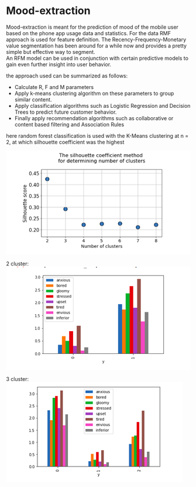 # Mood-extraction
Mood-extraction is meant for the prediction of mood of the mobile user based on the phone app usage data and statistics. For the data RMF approach is used for feature definition.
The Recency-Frequency-Monetary value segmentation has been around for a while now and provides a pretty simple but effective way to segment.  
An RFM model can be used in conjunction with certain predictive models to gain even further insight into user behavior.

the approach used can be summarized as follows: 
* Calculate R, F and M parameters
* Apply k-means clustering algorithm on these parameters to group similar content.
* Apply classification algorithms such as Logistic Regression and Decision Trees to predict future customer behavior.
* Finally apply recommendation algorithms such as collaborative or content based filtering and Association Rules

here random forest classification is used with the K-Means clustering at n = 2, at which silhouette coefficient was the highest


![alt text][score]

[score]: https://raw.githubusercontent.com/geforce6t/Mood-extraction/master/models/scores.png "score"

2 cluster: 
![alt text][2cluster]

[2cluster]: https://raw.githubusercontent.com/geforce6t/Mood-extraction/master/models/inference1.png "2 cluster mean graph"

3 cluster: 
![alt text][3cluster]

[3cluster]: https://raw.githubusercontent.com/geforce6t/Mood-extraction/master/models/inference2.png "3 cluster mean graph"
